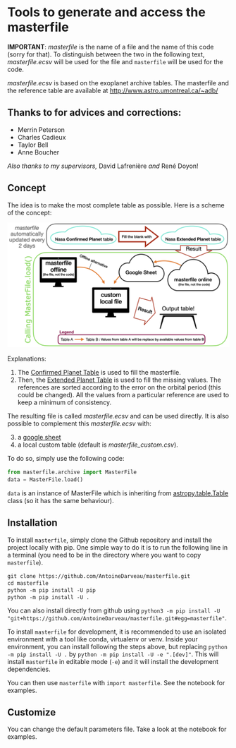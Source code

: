 # Tools to generate and access the masterfile

__IMPORTANT__: _masterfile_ is the name of a file and the name of this code (sorry for that). To distinguish between the two in the following text, _masterfile.ecsv_ will be used for the file and ` masterfile ` will be used for the code.

_masterfile.ecsv_ is based on the exoplanet archive tables.
The masterfile and the reference table are available at http://www.astro.umontreal.ca/~adb/

Thanks to for advices and corrections:
--------------
- Merrin Peterson
- Charles Cadieux
- Taylor Bell
- Anne Boucher

_Also thanks to my supervisors,_ David Lafrenière _and_ René Doyon!

Concept
-------
The idea is to make the most complete table as possible.
Here is a scheme of the concept:

![Concept_scheme](schema.png)

Explanations:
1. The [Confirmed Planet Table](https://exoplanetarchive.ipac.caltech.edu/docs/API_exoplanet_columns.html) is used to fill the masterfile.
2. Then, the [Extended Planet Table](https://exoplanetarchive.ipac.caltech.edu/docs/API_exomultpars_columns.html) is used to fill the missing values. The references are sorted according to the error on the orbital period (this could be changed). All the values from a particular reference are used to keep a minimum of consistency.

The resulting file is called _masterfile.ecsv_ and can be used directly. It is also possible to complement this _masterfile.ecsv_ with:

3. a [google sheet](https://docs.google.com/spreadsheets/d/14Trm-AQ2eOphfwqJYrevnDrNVk56E-aH8yvRHQLjzWg/edit?usp=sharing)
4. a local custom table (default is _masterfile_custom.csv_).

To do so, simply use the following code:
``` python
from masterfile.archive import MasterFile
data = MasterFile.load()
```
`data` is an instance of MasterFile which is inheriting from [astropy.table.Table](https://docs.astropy.org/en/stable/table/access_table.html) class (so it has the same behaviour).

Installation
-----
To install `masterfile`, simply clone the Github repository and install the project locally with pip. One simple way to do it is to run the following line in a terminal (you need to be in the directory where you want to copy `masterfile`).
```unix
git clone https://github.com/AntoineDarveau/masterfile.git
cd masterfile
python -m pip install -U pip
python -m pip install -U .
```

You can also install directly from github using `python3 -m pip install -U "git+https://github.com/AntoineDarveau/masterfile.git#egg=masterfile"`.

To install `masterfile` for development, it is recommended to use an isolated environment with a tool like conda, virtualenv or venv. Inside your environment, you can install following the steps above, but replacing `python -m pip install -U .` by `python -m pip install -U -e ".[dev]"`. This will install `masterfile` in editable mode (`-e`) and it will install the development dependencies.

You can then use `masterfile` with `import masterfile`. See the notebook for examples.

Customize
---------
You can change the default parameters file. Take a look at the notebook for examples.
